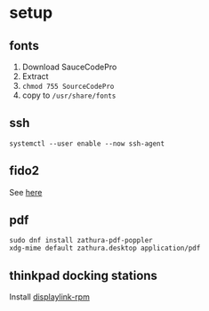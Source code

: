 # setup

## fonts
1. Download SauceCodePro
2. Extract
3. `chmod 755 SourceCodePro`
4. copy to `/usr/share/fonts`


## ssh
```fish
systemctl --user enable --now ssh-agent
```

## fido2
See [here](https://fedoramagazine.org/use-systemd-cryptenroll-with-fido-u2f-or-tpm2-to-decrypt-your-disk/)

## pdf
```fish
sudo dnf install zathura-pdf-poppler
xdg-mime default zathura.desktop application/pdf
```

## thinkpad docking stations
Install [displaylink-rpm](https://github.com/displaylink-rpm/displaylink-rpm)
